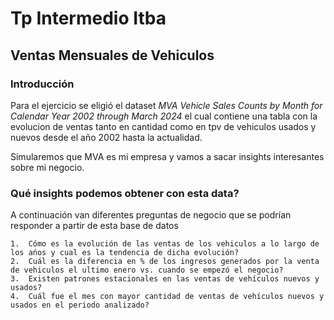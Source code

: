# Tp Intermedio Itba

## Ventas Mensuales de Vehiculos 

### Introducción

Para el ejercicio se eligió el dataset *MVA Vehicle Sales Counts by Month for Calendar Year 2002 through March 2024* el cual contiene una tabla con la evolucion de ventas tanto en cantidad como en tpv de vehiculos usados y nuevos desde el año 2002 hasta la actualidad. 

Simularemos que MVA es mi empresa y vamos a sacar insights interesantes sobre mi negocio.

### Qué insights podemos obtener con esta data?

A continuación van diferentes preguntas de negocio que se podrían responder a partir de esta base de datos

	1.  Cómo es la evolución de las ventas de los vehiculos a lo largo de los ańos y cual es la tendencia de dicha evolución?
	2.  Cuál es la diferencia en % de los ingresos generados por la venta de vehiculos el ultimo enero vs. cuando se empezó el negocio?
	3.  Existen patrones estacionales en las ventas de vehículos nuevos y usados?
	4.  Cuál fue el mes con mayor cantidad de ventas de vehículos nuevos y usados en el periodo analizado?	
